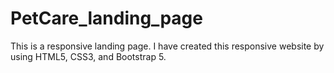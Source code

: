 # PetCare_landing_page
This is a responsive landing page. I have created this responsive website by using HTML5, CSS3, and Bootstrap 5.
